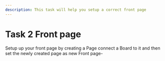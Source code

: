 ```yaml
---
description: This task will help you setup a correct front page
---
```


# Task 2 Front page

Setup up your front page by creating a Page connect a Board to it and then set the newly created page as new Front page-

